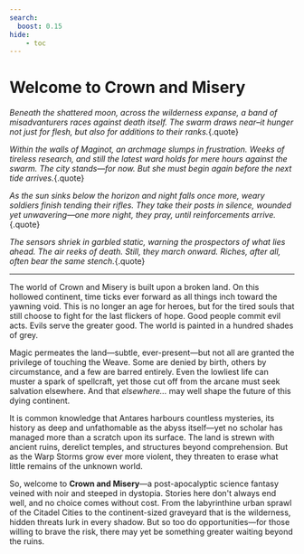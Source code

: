 ```yaml
---
search:
  boost: 0.15
hide:
    - toc
---
```


# Welcome to Crown and Misery

*Beneath the shattered moon, across the wilderness expanse, a band of misadvanturers races against death itself. The swarm draws near–it hunger not just for flesh, but also for additions to their ranks.*{.quote}

*Within the walls of Maginot, an archmage slumps in frustration. Weeks of tireless research, and still the latest ward holds for mere hours against the swarm. The city stands—for now. But she must begin again before the next tide arrives.*{.quote}

*As the sun sinks below the horizon and night falls once more, weary soldiers finish tending their rifles. They take their posts in silence, wounded yet unwavering—one more night, they pray, until reinforcements arrive.*{.quote}

*The sensors shriek in garbled static, warning the prospectors of what lies ahead. The air reeks of death. Still, they march onward. Riches, after all, often bear the same stench.*{.quote}

---

The world of Crown and Misery is built upon a broken land. On this hollowed continent, time ticks ever forward as all things inch toward the yawning void. This is no longer an age for heroes, but for the tired souls that still choose to fight for the last flickers of hope. Good people commit evil acts. Evils serve the greater good. The world is painted in a hundred shades of grey.

Magic permeates the land—subtle, ever-present—but not all are granted the privilege of touching the Weave. Some are denied by birth, others by circumstance, and a few are barred entirely. Even the lowliest life can muster a spark of spellcraft, yet those cut off from the arcane must seek salvation elsewhere. And that *elsewhere...* may well shape the future of this dying continent.

It is common knowledge that Antares harbours countless mysteries, its history as deep and unfathomable as the abyss itself—yet no scholar has managed more than a scratch upon its surface. The land is strewn with ancient ruins, derelict temples, and structures beyond comprehension. But as the Warp Storms grow ever more violent, they threaten to erase what little remains of the unknown world. 

So, welcome to **Crown and Misery**—a post-apocalyptic science fantasy veined with noir and steeped in dystopia. Stories here don't always end well, and no choice comes without cost. From the labyrinthine urban sprawl of the Citadel Cities to the continent-sized graveyard that is the wilderness, hidden threats lurk in every shadow. But so too do opportunities—for those willing to brave the risk, there may yet be something greater waiting beyond the ruins.

<!-- ## Things to Know

What is *Crown & Misery*? Here are the key things to know:

1. **Setting**{.inl} While **Forgotten Realms** is your classic *Heroic Fantasy*, **Eberron** is *Post-War Fantasy*, and **Ravenloft** is *Gothic Horror*, the **Crown & Misery** setting is *Post-Apocalyptic Science Fantasy*—a world of radiation-poisoned wastelands, magic-dead zones, scavenged tech, and lingering horrors that refuse to die.

2. **Warp Storms**{.inl} An umbrella term for the common cataclysmic disasters that define life in Antares—violent tempests, reality-warping anomalies, and dimensional rifts. They are unpredictable, devastating, and often fatal. Some scholars call them the world's immune response; others believe they are the prelude to its final death.

3. **The Eight Nations**{.inl} In ages past, this continent was a patchwork of kingdoms and city-states. Today, only eight nations remain, each ruling over multiple massive fortified urban centres known as *Citadel Cities*. These are the last bastions of civilisation—survivors of centuries of collapse, now locked in cold alliances, trade wars, and silent sieges.

4. **The Industrial Revolution**{.inl} The Warp Storms didn't just bring ruin—they brought *change*. Entire new sciences and technologies emerged from the wreckage. While some cling to tradition, many have embraced this new age, finding ways to harness the Warp's chaos. To live in Antares now is to accept that survival means adaptation—even if it comes at great cost. -->